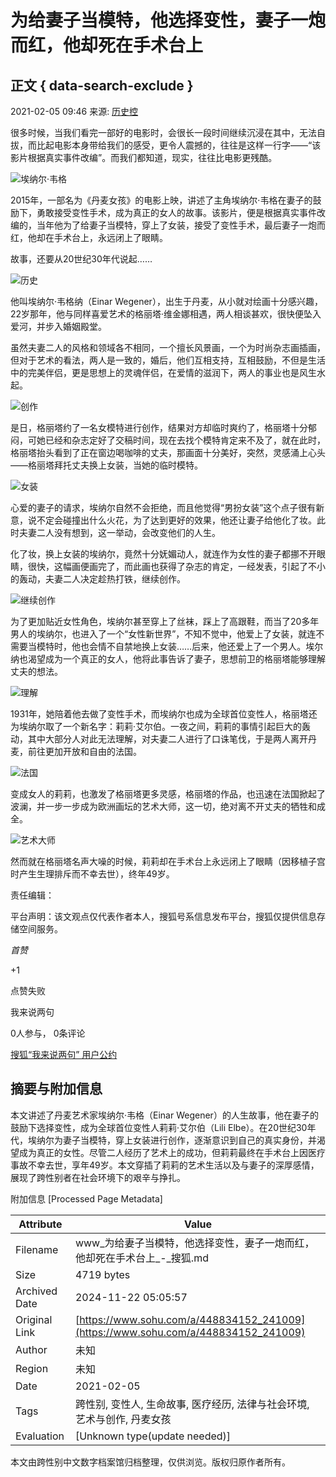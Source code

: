 # 为给妻子当模特，他选择变性，妻子一炮而红，他却死在手术台上

## 正文 { data-search-exclude }


2021-02-05 09:46 来源: [历史控](https://www.sohu.com/a/448834152_241009?spm=smpc.content-abroad.content.1.1732251918003DURpOee)

很多时候，当我们看完一部好的电影时，会很长一段时间继续沉浸在其中，无法自拔，而比起电影本身带给我们的感受，更令人震撼的，往往是这样一行字——“该影片根据真实事件改编”。而我们都知道，现实，往往比电影更残酷。

![埃纳尔·韦格](https://p5.itc.cn/images01/20210205/6687eee7291c4a1ca0a807d9029a8174.jpeg)

2015年，一部名为《丹麦女孩》的电影上映，讲述了主角埃纳尔·韦格在妻子的鼓励下，勇敢接受变性手术，成为真正的女人的故事。该影片，便是根据真实事件改编的，当年他为了给妻子当模特，穿上了女装，接受了变性手术，最后妻子一炮而红，他却在手术台上，永远闭上了眼睛。

故事，还要从20世纪30年代说起……

![历史](https://p6.itc.cn/images01/20210205/5304199e96a6434bb756d3fc98309f2e.jpeg)

他叫埃纳尔·韦格纳（Einar Wegener），出生于丹麦，从小就对绘画十分感兴趣，22岁那年，他与同样喜爱艺术的格丽塔·维金娜相遇，两人相谈甚欢，很快便坠入爱河，并步入婚姻殿堂。

虽然夫妻二人的风格和领域各不相同，一个擅长风景画，一个为时尚杂志画插画，但对于艺术的看法，两人是一致的，婚后，他们互相支持，互相鼓励，不但是生活中的完美伴侣，更是思想上的灵魂伴侣，在爱情的滋润下，两人的事业也是风生水起。

![创作](https://p6.itc.cn/images01/20210205/f1c7e8cf884c4fe9bfb3393e660c4592.jpeg)

是日，格丽塔约了一名女模特进行创作，结果对方却临时爽约了，格丽塔十分郁闷，可她已经和杂志定好了交稿时间，现在去找个模特肯定来不及了，就在此时，格丽塔抬头看到了正在窗边喝咖啡的丈夫，那画面十分美好，突然，灵感涌上心头——格丽塔拜托丈夫换上女装，当她的临时模特。

![女装](https://p6.itc.cn/images01/20210205/f5f8b2ac1a7a4b74878e2e9f75b911ae.jpeg)

心爱的妻子的请求，埃纳尔自然不会拒绝，而且他觉得“男扮女装”这个点子很有新意，说不定会碰撞出什么火花，为了达到更好的效果，他还让妻子给他化了妆。此时夫妻二人没有想到，这一举动，会改变他们的人生。

化了妆，换上女装的埃纳尔，竟然十分妩媚动人，就连作为女性的妻子都挪不开眼睛，很快，这幅画便画完了，而此画也获得了杂志的肯定，一经发表，引起了不小的轰动，夫妻二人决定趁热打铁，继续创作。

![继续创作](https://p5.itc.cn/images01/20210205/e1490e3c797d4dc7a5a233a2a32dd303.jpeg)

为了更加贴近女性角色，埃纳尔甚至穿上了丝袜，踩上了高跟鞋，而当了20多年男人的埃纳尔，也进入了一个“女性新世界”，不知不觉中，他爱上了女装，就连不需要当模特时，他也会情不自禁地换上女装……后来，他还爱上了一个男人。埃尔纳也渴望成为一个真正的女人，他将此事告诉了妻子，思想前卫的格丽塔能够理解丈夫的想法。

![理解](https://p1.itc.cn/images01/20210205/4661b01a9a424b7b9ec360d27f5bcc0e.jpeg)

1931年，她陪着他去做了变性手术，而埃纳尔也成为全球首位变性人，格丽塔还为埃纳尔取了一个新名字：莉莉·艾尔伯。一夜之间，莉莉的事情引起巨大的轰动，其中大部分人对此无法理解，对夫妻二人进行了口诛笔伐，于是两人离开丹麦，前往更加开放和自由的法国。

![法国](https://p0.itc.cn/images01/20210205/eba87bb892b8480b91b6c9f1d3dcec1e.jpeg)

变成女人的莉莉，也激发了格丽塔更多灵感，格丽塔的作品，也迅速在法国掀起了波澜，并一步一步成为欧洲画坛的艺术大师，这一切，绝对离不开丈夫的牺牲和成全。

![艺术大师](https://p7.itc.cn/images01/20210205/50aca1f0b2f741ac8b373ac8255bbf32.jpeg)

然而就在格丽塔名声大噪的时候，莉莉却在手术台上永远闭上了眼睛（因移植子宫时产生生理排斥而不幸去世），终年49岁。

责任编辑：

平台声明：该文观点仅代表作者本人，搜狐号系信息发布平台，搜狐仅提供信息存储空间服务。

_首赞_

+1

点赞失败

我来说两句

0人参与， 0条评论

[搜狐“我来说两句” 用户公约](http://zt.pinglun.sohu.com/s2014/sljyhgy/index.shtml)

## 摘要与附加信息

<!-- tcd_abstract -->
本文讲述了丹麦艺术家埃纳尔·韦格（Einar Wegener）的人生故事，他在妻子的鼓励下选择变性，成为全球首位变性人莉莉·艾尔伯（Lili Elbe）。在20世纪30年代，埃纳尔为妻子当模特，穿上女装进行创作，逐渐意识到自己的真实身份，并渴望成为真正的女性。尽管二人经历了艺术上的成功，但莉莉最终在手术台上因医疗事故不幸去世，享年49岁。本文穿插了莉莉的艺术生活以及与妻子的深厚感情，展现了跨性别者在社会环境下的艰辛与挣扎。
<!-- tcd_abstract_end -->

附加信息 [Processed Page Metadata]

| Attribute       | Value                                  |
|-----------------|----------------------------------------|
| Filename        | www_为给妻子当模特，他选择变性，妻子一炮而红，他却死在手术台上_-_搜狐.md                             |
| Size            | 4719 bytes                           |
| Archived Date   | 2024-11-22 05:05:57                             |
| Original Link   | [https://www.sohu.com/a/448834152_241009](https://www.sohu.com/a/448834152_241009)                       |
| Author          | 未知                               |
| Region          | 未知                               |
| Date            | 2021-02-05                                 |
| Tags            | 跨性别, 变性人, 生命故事, 医疗经历, 法律与社会环境, 艺术与创作, 丹麦女孩                                 |
| Evaluation            | [Unknown type(update needed)]                                 |
<!-- tcd_table_end -->

本文由跨性别中文数字档案馆归档整理，仅供浏览。版权归原作者所有。
